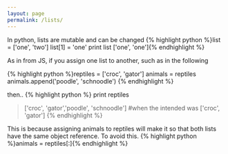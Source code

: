 ```yaml
---
layout: page
permalink: /lists/
---
```


In python, lists are mutable and can be changed
{% highlight python %}list = ['one', 'two']
list[1] = 'one'
print list
['one', 'one']{% endhighlight %}

As in from JS, if you assign one list to another, such as in the following

{% highlight python %}reptiles = ['croc', 'gator']
animals = reptiles
animals.append('poodle', 'schnoodle')
{% endhighlight %}

then.. 
{% highlight python %}
print reptiles
> ['croc', 'gator','poodle', 'schnoodle']
#when the intended was ['croc', 'gator']
{% endhighlight %}

This is because assigning animals to reptiles will make it so that both lists have the same object reference. To avoid this.
{% highlight python %}animals = reptiles[:]{% endhighlight %}


